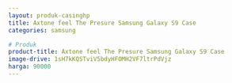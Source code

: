 ```yaml
---
layout: produk-casinghp
title: Axtone feel The Presure Samsung Galaxy S9 Case
categories: samsung

# Produk
product-title: Axtone feel The Presure Samsung Galaxy S9 Case
image-drive: 1sH7kKQSTviV5bdyHFOMH2VF7ltrPdVjz
harga: 90000
---
```

